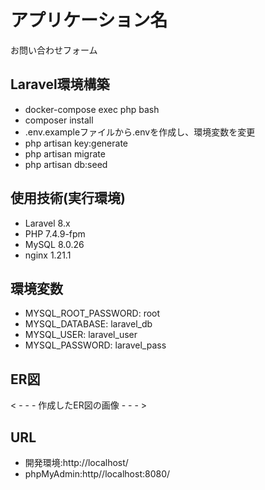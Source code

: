 # アプリケーション名
お問い合わせフォーム
## Laravel環境構築
- docker-compose exec php bash
- composer install
- .env.exampleファイルから.envを作成し、環境変数を変更
- php artisan key:generate
- php artisan migrate
- php artisan db:seed

## 使用技術(実行環境)
- Laravel 8.x
- PHP 7.4.9-fpm
- MySQL 8.0.26
- nginx 1.21.1

## 環境変数
- MYSQL_ROOT_PASSWORD: root
- MYSQL_DATABASE: laravel_db
- MYSQL_USER: laravel_user
- MYSQL_PASSWORD: laravel_pass

## ER図
< - - - 作成したER図の画像 - - - >

## URL
- 開発環境:http://localhost/
- phpMyAdmin:http//localhost:8080/


